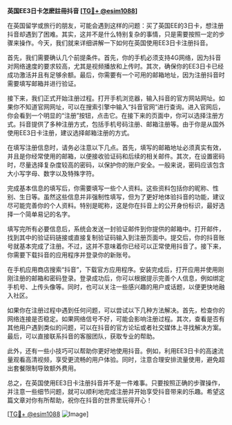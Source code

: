 **英国EE3日卡怎麽註冊抖音 [[TG💪+ @esim1088](https://t.me/s/esim1088)]**

在英国留学或旅行的朋友，可能会遇到这样的问题：买了英国EE的3日卡，想注册抖音却遇到了困难。其实，这并不是什么特别复杂的事情，只是需要按照一定的步骤来操作。今天，我们就来详细讲解一下如何在英国使用EE3日卡注册抖音。

首先，我们需要确认几个前提条件。首先，你的手机必须支持4G网络，因为抖音对网络速度的要求较高，尤其是视频播放和上传时。其次，确保你的EE3日卡已经成功激活并且有足够余额。最后，你需要有一个可用的邮箱地址，因为注册抖音时需要填写邮箱并进行验证。

接下来，我们正式开始注册过程。打开手机浏览器，输入抖音的官方网站网址。如果你不知道官网网址，可以在搜索引擎中输入“抖音官网”进行查询。进入官网后，你会看到一个明显的“注册”按钮，点击它。在接下来的页面中，你可以选择注册方式。抖音提供了多种注册方式，包括手机号码注册、邮箱注册等。由于你是从国外使用EE3日卡注册，建议选择邮箱注册的方式。

在填写注册信息时，请务必注意以下几点。首先，填写的邮箱地址必须真实有效，并且是你经常使用的邮箱，以便接收验证码和后续的相关邮件。其次，在设置密码时，尽量选择复杂度较高的密码，以保护你的账户安全。一般来说，密码应该包含大小写字母、数字以及特殊字符。

完成基本信息的填写后，你需要填写一些个人资料。这些资料包括你的昵称、性别、生日等。虽然这些信息并非强制性填写，但为了更好地体验抖音的功能，建议尽可能完善你的个人资料。特别是昵称，这是你在抖音上的公开身份标识，最好选择一个简单易记的名字。

填写完所有必要信息后，系统会发送一封验证邮件到你提供的邮箱中。打开邮件，找到其中的验证码链接或直接复制验证码输入到注册页面中。提交后，你的抖音账号就基本完成了注册。不过，这并不意味着你已经可以正常使用抖音了。接下来，你需要下载抖音的应用程序并登录你的新账号。

在手机应用商店搜索“抖音”，下载官方应用程序。安装完成后，打开应用并使用刚刚注册的邮箱和密码登录。登录成功后，你可以根据提示完善个人信息，例如绑定手机号、上传头像等。同时，也可以关注一些感兴趣的用户或话题，以便更快地融入社区。

如果你在注册过程中遇到任何问题，可以尝试以下几种方法解决。首先，检查你的网络连接是否稳定。如果网络信号不好，可能会影响注册过程。其次，查看是否有其他用户遇到类似的问题，可以在抖音的官方论坛或者社交媒体上寻找解决方案。最后，可以直接联系抖音的客服团队，获取专业的帮助。

此外，还有一些小技巧可以帮助你更好地使用抖音。例如，利用EE3日卡的高速流量观看高清视频，享受更流畅的用户体验。同时，注意合理安排流量使用，避免超出套餐限制导致额外费用。

总之，在英国使用EE3日卡注册抖音并不是一件难事。只要按照正确的步骤操作，并注意一些细节问题，就可以顺利地完成注册并开始享受抖音带来的乐趣。希望这篇文章对你有所帮助，祝你在抖音的世界里玩得开心！

[[TG💪+ @esim1088](https://t.me/s/esim1088) ![Image](https://i.postimg.cc/4NQfJmqS/Snipaste-2025-05-13-00-14-12.png)]